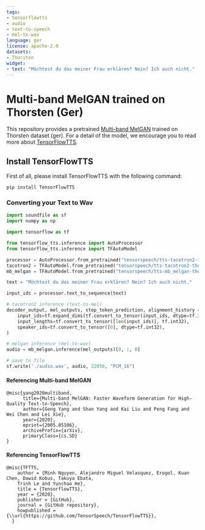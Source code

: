 ```yaml
---
tags:
- tensorflowtts
- audio
- text-to-speech
- mel-to-wav
language: ger
license: apache-2.0
datasets:
- Thorsten
widget:
- text: "Möchtest du das meiner Frau erklären? Nein? Ich auch nicht."
---
```


# Multi-band MelGAN trained on Thorsten (Ger)
This repository provides a pretrained [Multi-band MelGAN](https://arxiv.org/abs/2005.05106) trained on Thorsten dataset (ger). For a detail of the model, we encourage you to read more about
[TensorFlowTTS](https://github.com/TensorSpeech/TensorFlowTTS). 


## Install TensorFlowTTS
First of all, please install TensorFlowTTS with the following command:
```
pip install TensorFlowTTS
```

### Converting your Text to Wav
```python
import soundfile as sf
import numpy as np

import tensorflow as tf

from tensorflow_tts.inference import AutoProcessor
from tensorflow_tts.inference import TFAutoModel

processor = AutoProcessor.from_pretrained("tensorspeech/tts-tacotron2-thorsten-ger")
tacotron2 = TFAutoModel.from_pretrained("tensorspeech/tts-tacotron2-thorsten-ger")
mb_melgan = TFAutoModel.from_pretrained("tensorspeech/tts-mb_melgan-thorsten-ger")

text = "Möchtest du das meiner Frau erklären? Nein? Ich auch nicht."

input_ids = processor.text_to_sequence(text)

# tacotron2 inference (text-to-mel)
decoder_output, mel_outputs, stop_token_prediction, alignment_history = tacotron2.inference(
    input_ids=tf.expand_dims(tf.convert_to_tensor(input_ids, dtype=tf.int32), 0),
    input_lengths=tf.convert_to_tensor([len(input_ids)], tf.int32),
    speaker_ids=tf.convert_to_tensor([0], dtype=tf.int32),
)

# melgan inference (mel-to-wav)
audio = mb_melgan.inference(mel_outputs)[0, :, 0]

# save to file
sf.write('./audio.wav', audio, 22050, "PCM_16")
```

#### Referencing Multi-band MelGAN
```
@misc{yang2020multiband,
      title={Multi-band MelGAN: Faster Waveform Generation for High-Quality Text-to-Speech}, 
      author={Geng Yang and Shan Yang and Kai Liu and Peng Fang and Wei Chen and Lei Xie},
      year={2020},
      eprint={2005.05106},
      archivePrefix={arXiv},
      primaryClass={cs.SD}
}
```

#### Referencing TensorFlowTTS
```
@misc{TFTTS,
    author = {Minh Nguyen, Alejandro Miguel Velasquez, Erogol, Kuan Chen, Dawid Kobus, Takuya Ebata, 
    Trinh Le and Yunchao He},
    title = {TensorflowTTS},
    year = {2020},
    publisher = {GitHub},
    journal = {GitHub repository},
    howpublished = {\\url{https://github.com/TensorSpeech/TensorFlowTTS}},
  }
```